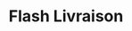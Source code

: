 ---
layout: project
permalink: /flash-livraison
title: Flash Livraison
description: Site pour un client du domainte du transport
image: flash-livraison
---